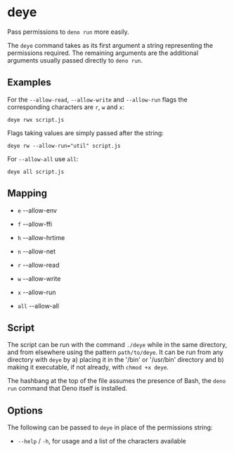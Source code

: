 # deye

Pass permissions to `deno run` more easily.

The `deye` command takes as its first argument a string representing the permissions required. The remaining arguments are the additional arguments usually passed directly to `deno run`.

## Examples

For the `--allow-read`, `--allow-write` and `--allow-run` flags the corresponding characters are `r`, `w` and `x`:

```shell
deye rwx script.js
```

Flags taking values are simply passed after the string:

```shell
deye rw --allow-run="util" script.js
```

For `--allow-all` use `all`:

```shell
deye all script.js
```

## Mapping

- `e` --allow-env
- `f` --allow-ffi
- `h` --allow-hrtime
- `n` --allow-net
- `r` --allow-read
- `w` --allow-write
- `x` --allow-run

- `all` --allow-all

## Script

The script can be run with the command `./deye` while in the same directory, and from elsewhere using the pattern `path/to/deye`. It can be run from any directory with `deye` by a) placing it in the '/bin' or '/usr/bin' directory and b) making it executable, if not already, with `chmod +x deye`.

The hashbang at the top of the file assumes the presence of Bash, the `deno run` command that Deno itself is installed.

## Options

The following can be passed to `deye` in place of the permissions string:

- `--help` / `-h`, for usage and a list of the characters available
